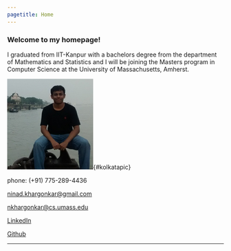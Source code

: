 ```yaml
---
pagetitle: Home
---
```


### Welcome to my homepage!

I graduated from IIT-Kanpur with a bachelors degree from the department of
Mathematics and Statistics and I will be joining the Masters program in Computer
 Science at the University of Massachusetts, Amherst. 


![kolkata](./images/ninad_home.jpg){#kolkatapic}


phone: (+91) 775-289-4436

ninad.khargonkar@gmail.com  

nkhargonkar@cs.umass.edu

[LinkedIn](https://www.linkedin.com/in/ninadkhargonkar/)

[Github](https://github.com/ninception)

---



